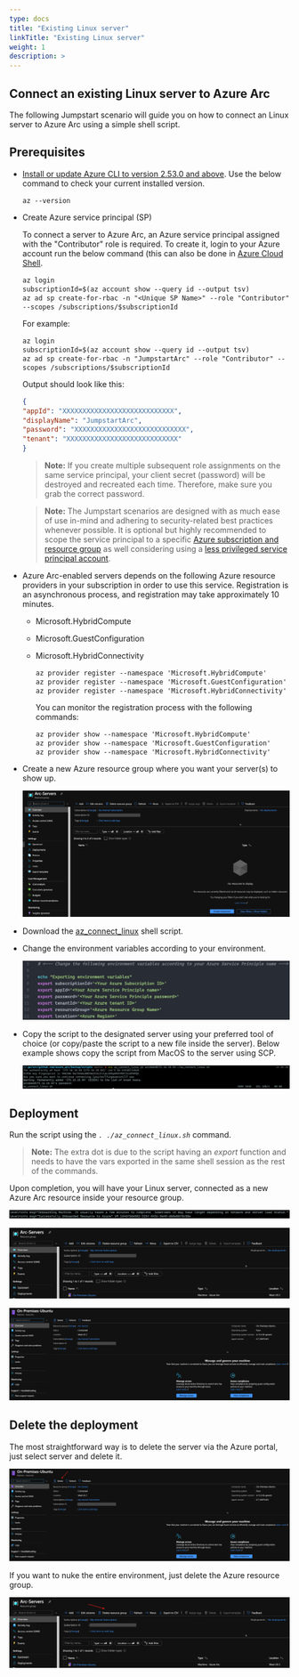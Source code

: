 ```yaml
---
type: docs
title: "Existing Linux server"
linkTitle: "Existing Linux server"
weight: 1
description: >
---
```


## Connect an existing Linux server to Azure Arc

The following Jumpstart scenario will guide you on how to connect an Linux server to Azure Arc using a simple shell script.

## Prerequisites

- [Install or update Azure CLI to version 2.53.0 and above](https://learn.microsoft.com/cli/azure/install-azure-cli?view=azure-cli-latest). Use the below command to check your current installed version.

  ```shell
  az --version
  ```

- Create Azure service principal (SP)

    To connect a server to Azure Arc, an Azure service principal assigned with the "Contributor" role is required. To create it, login to your Azure account run the below command (this can also be done in [Azure Cloud Shell](https://shell.azure.com/).

    ```shell
    az login
    subscriptionId=$(az account show --query id --output tsv)
    az ad sp create-for-rbac -n "<Unique SP Name>" --role "Contributor" --scopes /subscriptions/$subscriptionId
    ```

    For example:

    ```shell
    az login
    subscriptionId=$(az account show --query id --output tsv)
    az ad sp create-for-rbac -n "JumpstartArc" --role "Contributor" --scopes /subscriptions/$subscriptionId
    ```

    Output should look like this:

    ```json
    {
    "appId": "XXXXXXXXXXXXXXXXXXXXXXXXXXXX",
    "displayName": "JumpstartArc",
    "password": "XXXXXXXXXXXXXXXXXXXXXXXXXXXX",
    "tenant": "XXXXXXXXXXXXXXXXXXXXXXXXXXXX"
    }
    ```

    > **Note:** If you create multiple subsequent role assignments on the same service principal, your client secret (password) will be destroyed and recreated each time. Therefore, make sure you grab the correct password.

    > **Note:** The Jumpstart scenarios are designed with as much ease of use in-mind and adhering to security-related best practices whenever possible. It is optional but highly recommended to scope the service principal to a specific [Azure subscription and resource group](https://learn.microsoft.com/cli/azure/ad/sp?view=azure-cli-latest) as well considering using a [less privileged service principal account](https://learn.microsoft.com/azure/role-based-access-control/best-practices).

- Azure Arc-enabled servers depends on the following Azure resource providers in your subscription in order to use this service. Registration is an asynchronous process, and registration may take approximately 10 minutes.

  - Microsoft.HybridCompute
  - Microsoft.GuestConfiguration
  - Microsoft.HybridConnectivity

      ```shell
      az provider register --namespace 'Microsoft.HybridCompute'
      az provider register --namespace 'Microsoft.GuestConfiguration'
      az provider register --namespace 'Microsoft.HybridConnectivity'
      ```

      You can monitor the registration process with the following commands:

      ```shell
      az provider show --namespace 'Microsoft.HybridCompute'
      az provider show --namespace 'Microsoft.GuestConfiguration'
      az provider show --namespace 'Microsoft.HybridConnectivity'
      ```

- Create a new Azure resource group where you want your server(s) to show up.

    ![Screenshot showing the Azure portal with empty resource group](./01.png)

- Download the [az_connect_linux](https://github.com/microsoft/azure_arc/blob/main/azure_arc_servers_jumpstart/scripts/az_connect_linux.sh) shell script.

- Change the environment variables according to your environment.

    ![Screenshot showing az_connect_linux shell script](./02.png)

- Copy the script to the designated server using your preferred tool of choice (or copy/paste the script to a new file inside the server). Below example shows copy the script from MacOS to the server using SCP.

    ![Screenshot showing scp being run](./03.png)

## Deployment

Run the script using the _`. ./az_connect_linux.sh`_ command.

> **Note:** The extra dot is due to the script having an _export_ function and needs to have the vars exported in the same shell session as the rest of the commands.

Upon completion, you will have your Linux server, connected as a new Azure Arc resource inside your resource group.

![Screenshot showing az_connect_linux script being run](./04.png)

![Screenshot showing the Azure portal with Azure Arc-enabled resource](./05.png)

![Screenshot showing the Azure portal with Azure Arc-enabled resource detail](./06.png)

## Delete the deployment

The most straightforward way is to delete the server via the Azure portal, just select server and delete it.

![Screenshot showing delete resource function in the Azure portal](./07.png)

If you want to nuke the entire environment, just delete the Azure resource group.

![Screenshot showing delete resource group function in the Azure portal](./08.png)
